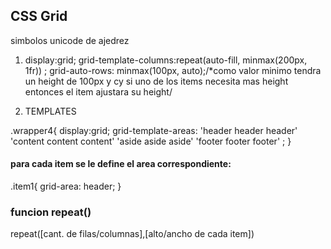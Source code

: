 ## CSS Grid

simbolos unicode de ajedrez

1.  display:grid;
  grid-template-columns:repeat(auto-fill, minmax(200px, 1fr)) ; 
  grid-auto-rows: minmax(100px, auto);/*como valor minimo tendra un height de 100px y cy si uno de los items necesita mas height entonces el item ajustara su height/

2. TEMPLATES

 .wrapper4{
    display:grid;
    grid-template-areas: 
      'header header header'
      'content content content'
      'aside aside aside'
      'footer footer footer'
    ;
  }

  #### para cada item se le define el area correspondiente:
  .item1{
    grid-area: header;
  }


### funcion repeat()

repeat([cant. de filas/columnas],[alto/ancho de cada item])